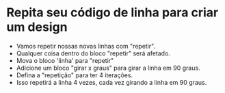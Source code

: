 # Repita seu código de linha para criar um design

- Vamos repetir nossas novas linhas com "repetir".
- Qualquer coisa dentro do bloco "repetir" será afetado.
- Mova o bloco 'linha' para "repetir"
- Adicione um bloco "girar x graus" para girar a linha em 90 graus.
- Defina a "repetição" para ter 4 iterações.
- Isso repetirá a linha 4 vezes, cada vez girando a linha em 90 graus.
